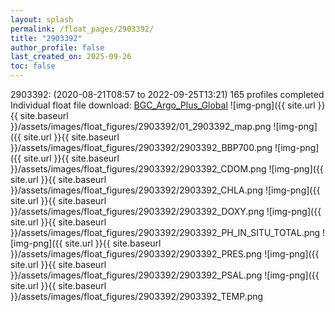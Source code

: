 ```yaml
---
layout: splash
permalink: /float_pages/2903392/
title: "2903392"
author_profile: false
last_created_on: 2025-09-26
toc: false
---
```

 
2903392:  (2020-08-21T08:57 to 2022-09-25T13:21)
165 profiles completed
Individual float file download: [BGC_Argo_Plus_Global](https://ftp.soest.hawaii.edu/bgc_argo_plus/Individual_Floats/outliers_removed/2903392_Sprof_processed.nc)
![img-png]({{ site.url }}{{ site.baseurl }}/assets/images/float_figures/2903392/01_2903392_map.png
![img-png]({{ site.url }}{{ site.baseurl }}/assets/images/float_figures/2903392/2903392_BBP700.png
![img-png]({{ site.url }}{{ site.baseurl }}/assets/images/float_figures/2903392/2903392_CDOM.png
![img-png]({{ site.url }}{{ site.baseurl }}/assets/images/float_figures/2903392/2903392_CHLA.png
![img-png]({{ site.url }}{{ site.baseurl }}/assets/images/float_figures/2903392/2903392_DOXY.png
![img-png]({{ site.url }}{{ site.baseurl }}/assets/images/float_figures/2903392/2903392_PH_IN_SITU_TOTAL.png
![img-png]({{ site.url }}{{ site.baseurl }}/assets/images/float_figures/2903392/2903392_PRES.png
![img-png]({{ site.url }}{{ site.baseurl }}/assets/images/float_figures/2903392/2903392_PSAL.png
![img-png]({{ site.url }}{{ site.baseurl }}/assets/images/float_figures/2903392/2903392_TEMP.png
